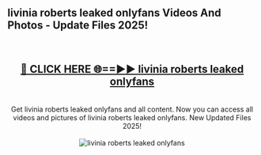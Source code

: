 <h2>livinia roberts leaked onlyfans Videos And Photos - Update Files 2025!</h2>
<br>
<div align="center">
<h2><a href="https://linkcuts.com/hfmhzwbr" rel="nofollow">🔴 CLICK HERE 🌐==►► livinia roberts leaked onlyfans</a></h2>
<br>
Get livinia roberts leaked onlyfans and all content. Now you can access all videos and pictures of livinia roberts leaked onlyfans. New Updated Files 2025!
<br>
<br>
<a href="https://linkcuts.com/hfmhzwbr" rel="nofollow" data-target="animated-image.originalLink"><img src="https://i.ibb.co.com/WyWwxjT/player-gif2.gif" alt="livinia roberts leaked onlyfans" style="max-width: 100%; display: inline-block;" data-target="animated-image.originalImage"></a>
</div>
<br>